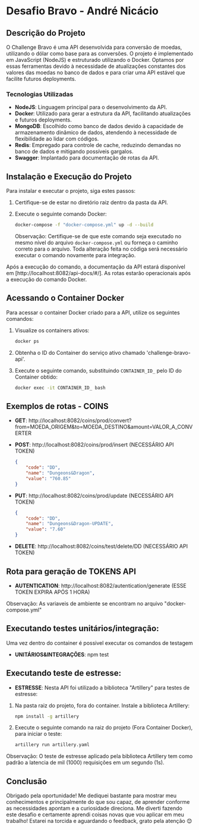 # Desafio Bravo - André Nicácio

## Descrição do Projeto

O Challenge Bravo é uma API desenvolvida para conversão de moedas, utilizando o dólar como base para as conversões. O projeto é implementado em JavaScript (NodeJS) e estruturado utilizando o Docker. Optamos por essas ferramentas devido à necessidade de atualizações constantes dos valores das moedas no banco de dados e para criar uma API estável que facilite futuros deployments.

### Tecnologias Utilizadas

- **NodeJS**: Linguagem principal para o desenvolvimento da API.
- **Docker**: Utilizado para gerar a estrutura da API, facilitando atualizações e futuros deployments.
- **MongoDB**: Escolhido como banco de dados devido à capacidade de armazenamento dinâmico de dados, atendendo à necessidade de flexibilidade ao lidar com códigos.
- **Redis**: Empregado para controle de cache, reduzindo demandas no banco de dados e mitigando possíveis gargalos.
- **Swagger**: Implantado para documentação de rotas da API.

## Instalação e Execução do Projeto

Para instalar e executar o projeto, siga estes passos:

1. Certifique-se de estar no diretório raiz dentro da pasta da API.
2. Execute o seguinte comando Docker:

   ```bash
   docker-compose -f "docker-compose.yml" up -d --build
   ```

   Observação: Certifique-se de que este comando seja executado no mesmo nível do arquivo `docker-compose.yml` ou forneça o caminho correto para o arquivo. Toda alteração feita no códiga será necessário executar o comando novamente para integração.

Após a execução do comando, a documentação da API estará disponível em [http://localhost:8082/api-docs/#/]. As rotas estarão operacionais após a execução do comando Docker.

## Acessando o Container Docker

Para acessar o container Docker criado para a API, utilize os seguintes comandos:

1. Visualize os containers ativos:

   ```bash
   docker ps
   ```

2. Obtenha o ID do Container do serviço ativo chamado 'challenge-bravo-api'.

3. Execute o seguinte comando, substituindo `CONTAINER_ID_` pelo ID do Container obtido:

   ```bash
   docker exec -it CONTAINER_ID_ bash
   ```


## Exemplos de rotas - COINS

- **GET**: http://localhost:8082/coins/prod/convert?from=MOEDA_ORIGEM&to=MOEDA_DESTINO&amount=VALOR_A_CONVERTER
- **POST**: http://localhost:8082/coins/prod/insert (NECESSÁRIO API TOKEN)

    ```json
    {
        "code": "DD",
        "name": "Dungeons&Dragon",
        "value": "760.85"
    }
- **PUT**: http://localhost:8082/coins/prod/update (NECESSÁRIO API TOKEN)

    ```json
    {
        "code": "DD",
        "name": "Dungeons&Dragon-UPDATE",
        "value": "7.60"
    }
- **DELETE**: http://localhost:8082/coins/test/delete/DD (NECESSÁRIO API TOKEN)

## Rota para geração de TOKENS API
- **AUTENTICATION**: http://localhost:8082/autentication/generate (ESSE TOKEN EXPIRA APÓS 1 HORA)

Observação: As variaveis de ambiente se encontram no arquivo "docker-compose.yml" 

## Executando testes unitários/integração:
Uma vez dentro do container é possivel executar os comandos de testagem
- **UNITÁRIOS&INTEGRAÇÕES**: npm test

## Executando teste de estresse:
- **ESTRESSE**: 
Nesta API foi utilizado a biblioteca "Artillery" para testes de estresse:

1. Na pasta raiz do projeto, fora do container. Instale a biblioteca Artillery:

   ```bash
   npm install -g artillery
   ```

3. Execute o seguinte comando na raiz do projeto (Fora Container Docker), para iniciar o teste:

   ```bash
   artillery run artillery.yaml
   ```    
    
Observação: O teste de estresse aplicado pela biblioteca Artillery tem como padrão a latencia de mil (1000) requisições em um segundo (1s). 

## Conclusão

Obrigado pela oportunidade! Me dediquei bastante para mostrar meu conhecimentos e principalmente do que sou capaz, de aprender conforme as necessidades apontam e a curiosidade direciona. Me diverti fazendo este desafio e certamente aprendi coisas novas que vou aplicar em meu trabalho! Estarei na torcida e aguardando o feedback, grato pela atenção 😊